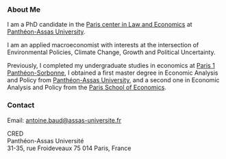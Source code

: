 ### About Me

I am a PhD candidate in the [Paris center in Law and Economics](https://cred.u-paris2.fr) at [Panthéon-Assas University](https://www.assas-universite.fr/fr).

I am an applied macroeconomist with interests at the intersection of Environmental Policies, Climate Change, Growth and Political Uncertainty.

Previously, I completed my undergraduate studies in economics at [Paris 1 Panthéon-Sorbonne](https://economie.pantheonsorbonne.fr/), I obtained a first master degree in Economic Analysis and Policy from [Panthéon-Assas University](https://www.assas-universite.fr/fr/formations/offre-de-formation/master-analyse-politique-economique-ape-parcours-recherches-en), and a second one in Economic Analysis and Policy from the [Paris School of Economics](https://www.parisschoolofeconomics.eu/formation/masters/master-analyse-et-politique-economiques/).



### Contact

Email: antoine.baud@assas-universite.fr

CRED  
Panthéon-Assas Université  
31-35, rue Froideveaux
75 014 Paris, France
